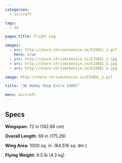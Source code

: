 ```yaml
---
categories:
  - aircraft

tags:
  - 3d

pages_title: Flight Log

images: 
  - src: http://share.chrismckenzie.io/E330SC_1.gif
    hero: true
  - src: http://share.chrismckenzie.io/E330SC_2.jpg
  - src: http://share.chrismckenzie.io/E330SC_3.jpg
  - src: http://share.chrismckenzie.io/E330SC_4.jpg

image: http://share.chrismckenzie.io/E330SC_1.gif

title: "3D Hobby Shop Extra 330SC"

menu: aircraft
---
```


## Specs


**Wingspan:** 72 in (182.88 cm) 

**Overall Length:**  69 in (175.26)

**Wing Area:** 1000 sq. in. (64.516 sq. dm.)

**Flying Weight:** 9.5 lb (4.3 kg)

